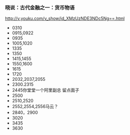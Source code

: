 ### 晓说：古代金融之一：货币物语
http://v.youku.com/v_show/id_XMzUzNDE3NDc5Ng==.html
- 0310
- 0915,0922
- 0935
- 1005,1020
- 1335
- 1350
- 1415,1455
- 1550,1600
- 1615
- 1720
- 2032,2037,2055
- 2300.2315
- 2445你堂堂一个阿里副总 留点面子
- 2500
- 2510,2520
- 2552,2554,2556马云？
- 2840，2900
- 3020
- 3435
- 3630
